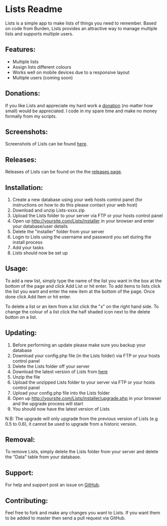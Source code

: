 Lists Readme
========================

Lists is a simple app to make lists of things you need to remember. Based on code from Burden, Lists provides an attractive way to manage multiple lists and supports multiple users.

Features:
---------

* Multiple lists
* Assign lists different colours
* Works well on mobile devices due to a responsive layout
* Multiple users (coming soon)

Donations:
------------

If you like Lists and appreciate my hard work a [donation](https://www.paypal.com/cgi-bin/webscr?cmd=_s-xclick&hosted_button_id=UYWJXFX6M4ADW) (no matter how small) would be appreciated. I code in my spare time and make no money formally from my scripts.

Screenshots:
------------

Screenshots of Lists can be found [here](http://imgur.com/a/Spva2).

Releases:
------------

Releases of Lists can be found on the the [releases page](https://github.com/joshf/Lists/releases).

Installation:
-------------

1. Create a new database using your web hosts control panel (for instructions on how to do this please contact your web host)
2. Download and unzip Lists-xxxx.zip
3. Upload the Lists folder to your server via FTP or your hosts control panel
4. Open up http://yoursite.com/Lists/installer in your browser and enter your database/user details
5. Delete the "installer" folder from your server
6. Login to Lists using the username and password you set during the install process
7. Add your tasks
8. Lists should now be set up

Usage:
------

To add a new list, simply type the name of the list you want in the box at the bottom of the page and click Add List or hit enter. To add items to lists click the list you want and enter the new item at the bottom of the page. Once done click Add Item or hit enter.

To delete a list or an item from a list click the "x" on the right hand side. To change the colour of a list click the half shaded icon next to the delete button on a list.

Updating:
---------

1. Before performing an update please make sure you backup your database
2. Download your config.php file (in the Lists folder) via FTP or your hosts control panel
3. Delete the Lists folder off your server
4. Download the latest version of Lists from [here](https://github.com/joshf/Lists/releases)
5. Unzip the file
6. Upload the unzipped Lists folder to your server via FTP or your hosts control panel
7. Upload your config.php file into the Lists folder
4. Open up http://yoursite.com/Lists/installer/upgrade.php in your browser and the upgrade process will start
9. You should now have the latest version of Lists

N.B: The upgrade will only upgrade from the previous version of Lists (e.g 0.5 to 0.6), it cannot be used to upgrade from a historic version.

Removal:
--------

To remove Lists, simply delete the Lists folder from your server and delete the "Data" table from your database.

Support:
-------------

For help and support post an issue on [GitHub](https://github.com/joshf/Lists/issues).

Contributing:
-------------

Feel free to fork and make any changes you want to Lists. If you want them to be added to master then send a pull request via GitHub.
